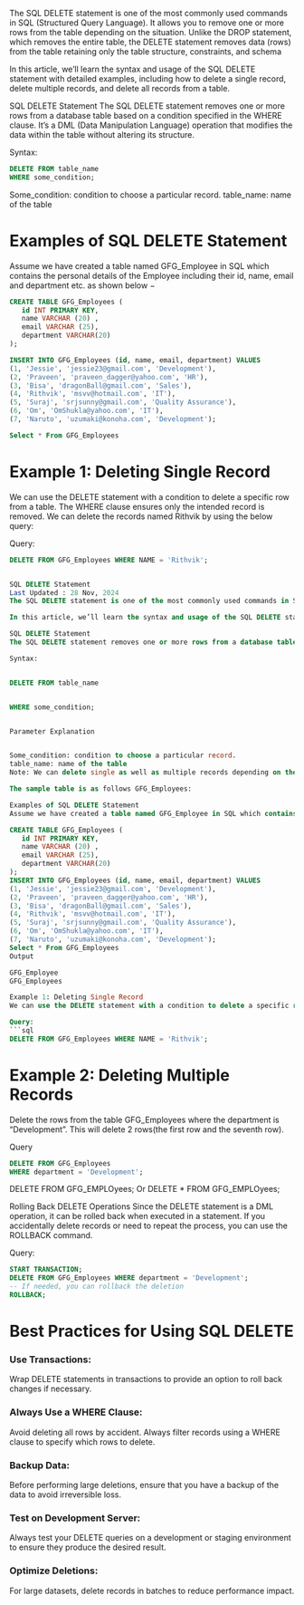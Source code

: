 The SQL DELETE statement is one of the most commonly used commands in SQL (Structured Query Language). It allows you to remove one or more rows from the table depending on the situation. Unlike the DROP statement, which removes the entire table, the DELETE statement removes data (rows) from the table retaining only the table structure, constraints, and schema

In this article, we’ll learn the syntax and usage of the SQL DELETE statement with detailed examples, including how to delete a single record, delete multiple records, and delete all records from a table.

SQL DELETE Statement
The SQL DELETE statement removes one or more rows from a database table based on a condition specified in the WHERE clause. It’s a DML (Data Manipulation Language) operation that modifies the data within the table without altering its structure.

Syntax: 
```sql
DELETE FROM table_name
WHERE some_condition;
```

Some_condition: condition to choose a particular record.
table_name: name of the table

# Examples of SQL DELETE Statement
Assume we have created a table named GFG_Employee in SQL which contains the personal details of the Employee including their id, name, email and department etc. as shown below −

```sql
CREATE TABLE GFG_Employees (
   id INT PRIMARY KEY,
   name VARCHAR (20) ,
   email VARCHAR (25),
   department VARCHAR(20)
);
```

```sql
INSERT INTO GFG_Employees (id, name, email, department) VALUES 
(1, 'Jessie', 'jessie23@gmail.com', 'Development'),
(2, 'Praveen', 'praveen_dagger@yahoo.com', 'HR'),
(3, 'Bisa', 'dragonBall@gmail.com', 'Sales'),
(4, 'Rithvik', 'msvv@hotmail.com', 'IT'),
(5, 'Suraj', 'srjsunny@gmail.com', 'Quality Assurance'),
(6, 'Om', 'OmShukla@yahoo.com', 'IT'),
(7, 'Naruto', 'uzumaki@konoha.com', 'Development');
```

```sql
Select * From GFG_Employees
```

# Example 1: Deleting Single Record
We can use the DELETE statement with a condition to delete a specific row from a table. The WHERE clause ensures only the intended record is removed. We can delete the records named Rithvik by using the below query:

Query:
```sql
DELETE FROM GFG_Employees WHERE NAME = 'Rithvik';  
```

```sql

SQL DELETE Statement
Last Updated : 28 Nov, 2024
The SQL DELETE statement is one of the most commonly used commands in SQL (Structured Query Language). It allows you to remove one or more rows from the table depending on the situation. Unlike the DROP statement, which removes the entire table, the DELETE statement removes data (rows) from the table retaining only the table structure, constraints, and schema

In this article, we’ll learn the syntax and usage of the SQL DELETE statement with detailed examples, including how to delete a single record, delete multiple records, and delete all records from a table.

SQL DELETE Statement
The SQL DELETE statement removes one or more rows from a database table based on a condition specified in the WHERE clause. It’s a DML (Data Manipulation Language) operation that modifies the data within the table without altering its structure.

Syntax: 


DELETE FROM table_name


WHERE some_condition;


Parameter Explanation


Some_condition: condition to choose a particular record.
table_name: name of the table
Note: We can delete single as well as multiple records depending on the condition we provide in the WHERE clause. If we omit the WHERE clause then all of the records will be deleted and the table will be empty. 

The sample table is as follows GFG_Employees:

Examples of SQL DELETE Statement
Assume we have created a table named GFG_Employee in SQL which contains the personal details of the Employee including their id, name, email and department etc. as shown below −

CREATE TABLE GFG_Employees (
   id INT PRIMARY KEY,
   name VARCHAR (20) ,
   email VARCHAR (25),
   department VARCHAR(20)
);
INSERT INTO GFG_Employees (id, name, email, department) VALUES 
(1, 'Jessie', 'jessie23@gmail.com', 'Development'),
(2, 'Praveen', 'praveen_dagger@yahoo.com', 'HR'),
(3, 'Bisa', 'dragonBall@gmail.com', 'Sales'),
(4, 'Rithvik', 'msvv@hotmail.com', 'IT'),
(5, 'Suraj', 'srjsunny@gmail.com', 'Quality Assurance'),
(6, 'Om', 'OmShukla@yahoo.com', 'IT'),
(7, 'Naruto', 'uzumaki@konoha.com', 'Development');
Select * From GFG_Employees
Output

GFG_Employee
GFG_Employees

Example 1: Deleting Single Record
We can use the DELETE statement with a condition to delete a specific row from a table. The WHERE clause ensures only the intended record is removed. We can delete the records named Rithvik by using the below query:

Query:
```sql
DELETE FROM GFG_Employees WHERE NAME = 'Rithvik';  
```


# Example 2: Deleting Multiple Records
Delete the rows from the table  GFG_Employees where the department is “Development”. This will delete 2 rows(the first row and the seventh row).

Query
```sql
DELETE FROM GFG_Employees 
WHERE department = 'Development';
```

DELETE FROM GFG_EMPLOyees;
Or
DELETE * FROM GFG_EMPLOyees; 


Rolling Back DELETE Operations
Since the DELETE statement is a DML operation, it can be rolled back when executed in a statement. If you accidentally delete records or need to repeat the process, you can use the ROLLBACK command.

Query:
```sql
START TRANSACTION;
DELETE FROM GFG_Employees WHERE department = 'Development';
-- If needed, you can rollback the deletion
ROLLBACK;
```

# Best Practices for Using SQL DELETE
### Use Transactions: 
Wrap DELETE statements in transactions to provide an option to roll back changes if necessary.
### Always Use a WHERE Clause: 
Avoid deleting all rows by accident. 
Always filter records using a WHERE clause to specify which rows to delete.

### Backup Data: 
Before performing large deletions, ensure that you have a backup of the data to avoid irreversible loss.

### Test on Development Server: 
Always test your DELETE queries on a development or staging environment to ensure they produce the desired result.

### Optimize Deletions: 
For large datasets, delete records in batches to reduce performance impact.